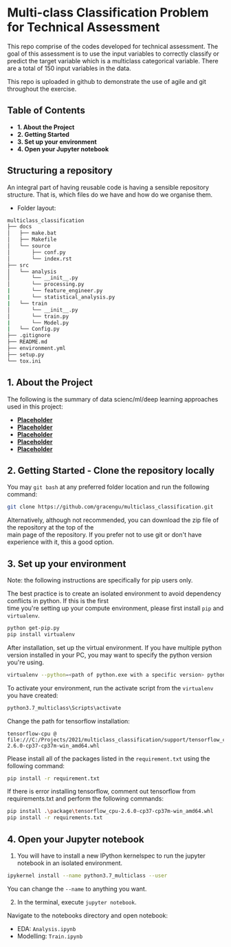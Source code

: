 # Multi-class Classification Problem for Technical Assessment

This repo comprise of the codes developed for technical assessment. The goal of this assessment is to use the 
input variables to correctly classify or predict the target variable which is a multiclass categorical variable. 
There are a total of 150 input variables in the data. 

This repo is uploaded in github to demonstrate the use of agile and git throughout the exercise. 

## Table of Contents
* **1. About the Project**
* **2. Getting Started**
* **3. Set up your environment**
* **4. Open your Jupyter notebook**

## Structuring a repository
An integral part of having reusable code is having a sensible repository structure. That is, which files do we have and how do we organise them.
- Folder layout:
```bash
multiclass_classification
├── docs
│   ├── make.bat
│   ├── Makefile
│   └── source
│       ├── conf.py
│       └── index.rst
├── src
│   └── analysis
│       └── __init__.py
│       └── processing.py
|       └── feature_engineer.py
|       └── statistical_analysis.py
|   └── train
│       └── __init__.py
│       └── train.py
|       └── Model.py
|   └── Config.py
├── .gitignore
├── README.md
├── environment.yml
├── setup.py
└── tox.ini
```

## 1. About the Project
The following is the summary of data scienc/ml/deep learning approaches used in this project:
  - <b><u>Placeholder</u></b>
  - <b><u>Placeholder</u></b>
  - <b><u>Placeholder</u></b>
  - <b><u>Placeholder</u></b>
  - <b><u>Placeholder</u></b>
  

## 2. Getting Started - Clone the repository locally

You may `git bash` at any preferred folder location and run the following command:

```bash
git clone https://github.com/gracengu/multiclass_classification.git
```
  
Alternatively, although not recommended, you can download the zip file of the repository at the top of the \
main page of the repository. If you prefer not to use git or don't have experience with it, this a good option.  

## 3. Set up your environment

Note: the following instructions are specifically for pip users only. 

The best practice is to create an isolated environment to avoid dependency conflicts in python. If this is the first \
time you're setting up your compute environment, please first install `pip` and `virtualenv`. 

```bash
python get-pip.py
pip install virtualenv
```

After installation, set up the virtual environment. If you have multiple python version installed in your PC, you may 
want to specify the python version you're using.

```bash
virtualenv --python=<path of python.exe with a specific version> python3.7_multiclass
```

To activate your environment, run the activate script from the `virtualenv` you have created: 

```bash
python3.7_multiclass\Scripts\activate
```

Change the path for tensorflow installation: 

```text
tensorflow-cpu @ file:///C:/Projects/2021/multiclass_classification/support/tensorflow_cpu-2.6.0-cp37-cp37m-win_amd64.whl
```

Please install all of the packages listed in the `requirement.txt` using the following command:

```bash
pip install -r requirement.txt
```

If there is error installing tensorflow, comment out tensorflow from requirements.txt and perform the following commands: 

```bash
pip install .\package\tensorflow_cpu-2.6.0-cp37-cp37m-win_amd64.whl
pip install -r requirements.txt
```


## 4. Open your Jupyter notebook

1. You will have to install a new IPython kernelspec to run the jupyter notebook in an isolated environment.
    
```bash
ipykernel install --name python3.7_multiclass --user
```

You can change the `--name` to anything you want.

2. In the terminal, execute `jupyter notebook`.

Navigate to the notebooks directory and open notebook:
  - EDA: `Analysis.ipynb`
  - Modelling: `Train.ipynb`